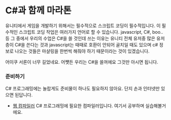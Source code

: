 # C#과 함께 마라톤

유니티에서 게임을 개발하기 위해서는 필수적으로 스크립트 코딩이 필수적입니다. 이 필수적인 스크립트 코딩 작업은 여러가지 언어로 할 수 있습니다. javascript, C#, boo.. 등 그 중에서 우리의 수업은 C#을 쓸 것인데 쓰는 이유는 유니티 전체 유저중 많은 유저층이 C#을 쓴다는 것과 javascript는 때때로 호환이 안되어 골치일 때도 있으며 c# 정보로 나오는 것들은 마샬링을 한번씩 해줘야 하기 때문이라는 것이 있겠습니다.

어이쿠 서론이 너무 길었네요. 어쩃든 우리는 C#을 쓸꺼에요 그것만 아시면 됩니다.

### 준비하기

C# 프로그래밍에는 놀랍게도 준비물이 하나도 필요하지 않아요. 단지 손과 인터넷만 있으면 된답니다.

- [웹 컴파일러](http://ideone.com/)
C# 프로그래밍에 필요한 컴파일러입니다. 여기서 공부하며 실습해볼거에요.
